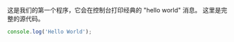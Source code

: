 

这是我们的第一个程序，它会在控制台打印经典的 "hello world" 消息。
这里是完整的源代码。

```javascript
console.log('Hello World');
```
